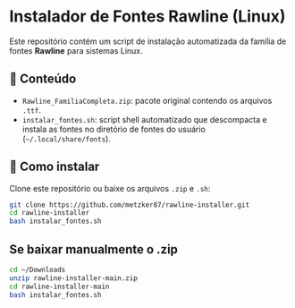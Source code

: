 # Instalador de Fontes Rawline (Linux)

Este repositório contém um script de instalação automatizada da família de fontes **Rawline** para sistemas Linux.

## 📁 Conteúdo

- `Rawline_FamiliaCompleta.zip`: pacote original contendo os arquivos `.ttf`.
- `instalar_fontes.sh`: script shell automatizado que descompacta e instala as fontes no diretório de fontes do usuário (`~/.local/share/fonts`).

## 🚀 Como instalar

Clone este repositório ou baixe os arquivos `.zip` e `.sh`:

```bash
git clone https://github.com/metzker87/rawline-installer.git
cd rawline-installer
bash instalar_fontes.sh
```

## Se baixar manualmente o .zip

```bash
cd ~/Downloads
unzip rawline-installer-main.zip
cd rawline-installer-main
bash instalar_fontes.sh
```